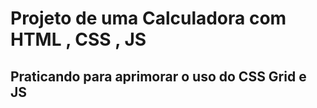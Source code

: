 # Projeto de uma Calculadora com HTML , CSS , JS

## Praticando para aprimorar o uso do CSS Grid e JS